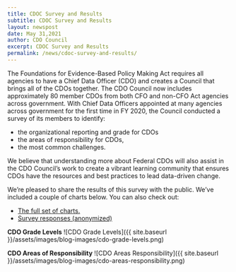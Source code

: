 ```yaml
---
title: CDOC Survey and Results
subtitle: CDOC Survey and Results
layout: newspost
date: May 31,2021
author: CDO Council
excerpt: CDOC Survey and Results
permalink: /news/cdoc-survey-and-results/
---
```


The Foundations for Evidence-Based Policy Making Act requires all agencies to have a Chief Data Officer (CDO) and creates a Council that brings all of the CDOs together. The CDO Council now includes approximately 80 member CDOs from both CFO and non-CFO Act agencies across government. With Chief Data Officers appointed at many agencies across government for the first time in FY 2020, the Council conducted a survey of its members to identify:
<ul>
    <li>the organizational reporting and grade for CDOs</li>
    <li>the areas of responsibility for CDOs, </li>
    <li>the most common challenges. </li>
</ul>

We believe that understanding more about Federal CDOs will also assist in the CDO Council’s work to create a vibrant learning community that ensures CDOs have the resources and best practices to lead data-driven change.

We’re pleased to share the results of this survey with the public. We’ve included a couple of charts below. You can also check out:
<ul>
    <li><a href="{{ site.baseurl}}/assets/documents/Survey Result Charts_UpdatedData.pptx">The full set of charts.</a> </li>
    <li><a href="{{ site.baseurl}}/assets/documents/CDO Survey - January 2021.xlsx">Survey responses (anonymized)</a></li>
</ul>

**CDO Grade Levels**
![CDO Grade Levels]({{ site.baseurl }}/assets/images/blog-images/cdo-grade-levels.png)

**CDO Areas of Responsibility**
![CDO Areas Responsibility]({{ site.baseurl }}/assets/images/blog-images/cdo-areas-responsibility.png)